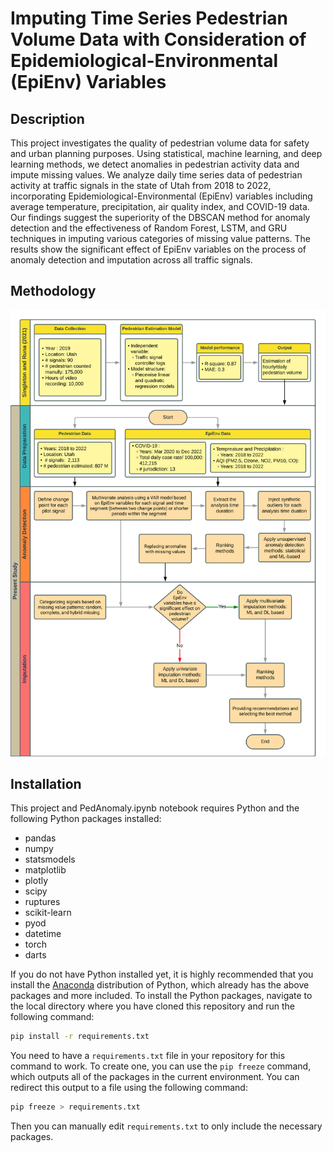 # Imputing Time Series Pedestrian Volume Data with Consideration of Epidemiological-Environmental (EpiEnv) Variables

## Description
This project investigates the quality of pedestrian volume data for safety and urban planning purposes. Using statistical, machine learning, and deep learning methods, we detect anomalies in pedestrian activity data and impute missing values. We analyze daily time series data of pedestrian activity at traffic signals in the state of Utah from 2018 to 2022, incorporating Epidemiological-Environmental (EpiEnv) variables including average temperature, precipitation, air quality index, and COVID-19 data.
Our findings suggest the superiority of the DBSCAN method for anomaly detection and the effectiveness of Random Forest, LSTM, and GRU techniques in imputing various categories of missing value patterns. The results show the significant effect of EpiEnv variables on the process of anomaly detection and imputation across all traffic signals.

## Methodology
![Methodology](https://github.com/pozapas/PedImpute/blob/master/Images/Methodology.svg)

## Installation
This project and PedAnomaly.ipynb notebook requires Python and the following Python packages installed:
- pandas
- numpy
- statsmodels
- matplotlib
- plotly
- scipy
- ruptures
- scikit-learn
- pyod
- datetime
- torch
- darts

If you do not have Python installed yet, it is highly recommended that you install the [Anaconda](https://www.anaconda.com/distribution/) distribution of Python, which already has the above packages and more included.
To install the Python packages, navigate to the local directory where you have cloned this repository and run the following command:
```bash
pip install -r requirements.txt
```
You need to have a `requirements.txt` file in your repository for this command to work. To create one, you can use the `pip freeze` command, which outputs all of the packages in the current environment. You can redirect this output to a file using the following command:
```bash
pip freeze > requirements.txt
```
Then you can manually edit `requirements.txt` to only include the necessary packages.
